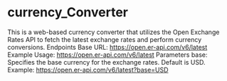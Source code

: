 # currency_Converter
This is a web-based currency converter that utilizes the Open Exchange Rates API to fetch the latest exchange rates and perform currency conversions.
Endpoints
Base URL: https://open.er-api.com/v6/latest
Example Usage: https://open.er-api.com/v6/latest
Parameters
base: Specifies the base currency for the exchange rates. Default is USD.
Example: https://open.er-api.com/v6/latest?base=USD
